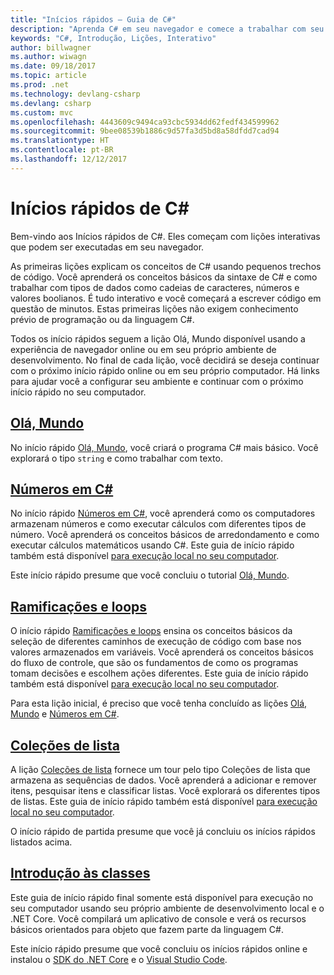 ```yaml
---
title: "Inícios rápidos – Guia de C#"
description: "Aprenda C# em seu navegador e comece a trabalhar com seu próprio ambiente de desenvolvimento"
keywords: "C#, Introdução, Lições, Interativo"
author: billwagner
ms.author: wiwagn
ms.date: 09/18/2017
ms.topic: article
ms.prod: .net
ms.technology: devlang-csharp
ms.devlang: csharp
ms.custom: mvc
ms.openlocfilehash: 4443609c9494ca93cbc5934dd62fedf434599962
ms.sourcegitcommit: 9bee08539b1886c9d57fa3d5bd8a58dfdd7cad94
ms.translationtype: HT
ms.contentlocale: pt-BR
ms.lasthandoff: 12/12/2017
---
```

# <a name="c-quick-starts"></a>Inícios rápidos de C# #

Bem-vindo aos Inícios rápidos de C#. Eles começam com lições interativas que podem ser executadas em seu navegador.

As primeiras lições explicam os conceitos de C# usando pequenos trechos de código. Você aprenderá os conceitos básicos da sintaxe de C# e como trabalhar com tipos de dados como cadeias de caracteres, números e valores boolianos. É tudo interativo e você começará a escrever código em questão de minutos. Estas primeiras lições não exigem conhecimento prévio de programação ou da linguagem C#. 

Todos os início rápidos seguem a lição Olá, Mundo disponível usando a experiência de navegador online ou em seu próprio ambiente de desenvolvimento. No final de cada lição, você decidirá se deseja continuar com o próximo início rápido online ou em seu próprio computador. Há links para ajudar você a configurar seu ambiente e continuar com o próximo início rápido no seu computador.

## <a name="hello-worldhello-worldyml"></a>[Olá, Mundo](hello-world.yml)

No início rápido [Olá, Mundo](hello-world.yml), você criará o programa C# mais básico. Você explorará o tipo `string` e como trabalhar com texto.

## <a name="numbers-in-cnumbers-in-csharpyml"></a>[Números em C#](numbers-in-csharp.yml)

No início rápido [Números em C#](numbers-in-csharp.yml), você aprenderá como os computadores armazenam números e como executar cálculos com diferentes tipos de número. Você aprenderá os conceitos básicos de arredondamento e como executar cálculos matemáticos usando C#. Este guia de início rápido também está disponível [para execução local no seu computador](numbers-in-csharp-local.md).

Este início rápido presume que você concluiu o tutorial [Olá, Mundo](hello-world.yml).

## <a name="branches-and-loopsbranches-and-loopsyml"></a>[Ramificações e loops](branches-and-loops.yml)

O início rápido [Ramificações e loops](branches-and-loops.yml) ensina os conceitos básicos da seleção de diferentes caminhos de execução de código com base nos valores armazenados em variáveis. Você aprenderá os conceitos básicos do fluxo de controle, que são os fundamentos de como os programas tomam decisões e escolhem ações diferentes. Este guia de início rápido também está disponível [para execução local no seu computador](branches-and-loops-local.md).

Para esta lição inicial, é preciso que você tenha concluído as lições [Olá, Mundo](hello-world.yml) e [Números em C#](numbers-in-csharp.yml).

## <a name="list-collectionlist-collectionyml"></a>[Coleções de lista](list-collection.yml)

A lição [Coleções de lista](list-collection.yml) fornece um tour pelo tipo Coleções de lista que armazena as sequências de dados. Você aprenderá a adicionar e remover itens, pesquisar itens e classificar listas. Você explorará os diferentes tipos de listas. Este guia de início rápido também está disponível [para execução local no seu computador](arrays-and-collections.md).

O início rápido de partida presume que você já concluiu os inícios rápidos listados acima.

## <a name="introduction-to-classesintroduction-to-classesmd"></a>[Introdução às classes](introduction-to-classes.md)

Este guia de início rápido final somente está disponível para execução no seu computador usando seu próprio ambiente de desenvolvimento local e o .NET Core.
Você compilará um aplicativo de console e verá os recursos básicos orientados para objeto que fazem parte da linguagem C#.

Este início rápido presume que você concluiu os inícios rápidos online e instalou o [SDK do .NET Core](http://dot.net/core) e o [Visual Studio Code](https://code.visualstudio.com/).
